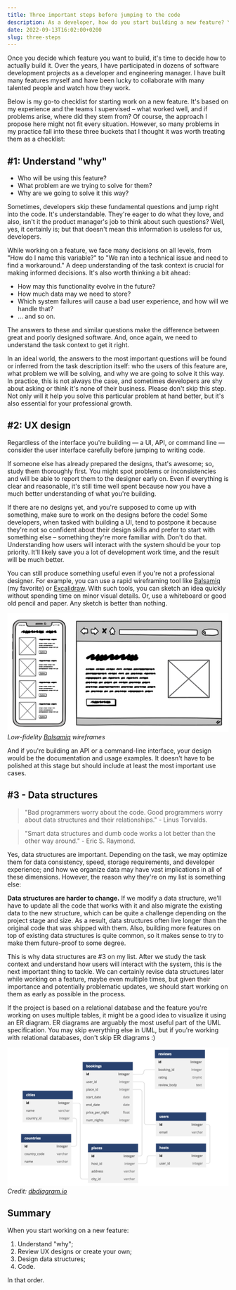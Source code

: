 ```yaml
---
title: Three important steps before jumping to the code
description: As a developer, how do you start building a new feature? You may think, "It depends," and it certainly does. However, there could be frameworks that fit many situations, and I'd like to suggest one
date: 2022-09-13T16:02:00+0200
slug: three-steps
---
```


Once you decide which feature you want to build, it's time to decide how to
actually build it. Over the years, I have participated in dozens of software
development projects as a developer and engineering manager. I have built many
features myself and have been lucky to collaborate with many talented people 
and watch how they work.

Below is my go-to checklist for starting work on a new feature. It's based on my 
experience and the teams I supervised – what worked well, and if problems arise, 
where did they stem from? Of course, the approach I propose here might not fit
every situation. However, so many problems in my practice fall into these three 
buckets that I thought it was worth treating them as a checklist:

## #1: Understand "why"

- Who will be using this feature?
- What problem are we trying to solve for them?
- Why are we going to solve it this way?

Sometimes, developers skip these fundamental questions and jump right into the
code. It's understandable. They're eager to do what they love, and also, isn't
it the product manager's job to think about such questions? Well, yes, it 
certainly is; but that doesn't mean this information is useless for us,
developers.

While working on a feature, we face many decisions on all levels, from "How do 
I name this variable?" to "We ran into a technical issue and need to find a 
workaround." A deep understanding of the task context is crucial for making 
informed decisions. It's also worth thinking a bit ahead:

- How may this functionality evolve in the future?
- How much data may we need to store?
- Which system failures will cause a bad user experience, and how will we 
  handle that?
- ... and so on.

The answers to these and similar questions make the difference between great
and poorly designed software. And, once again, we need to understand the task 
context to get it right.

In an ideal world, the answers to the most important questions will be found or
inferred from the task description itself: who the users of this feature are, 
what problem we will be solving, and why we are going to solve it this way. 
In practice, this is not always the case, and sometimes developers are shy 
about asking or think it's none of their business. Please don't skip this step.
Not only will it help you solve this particular problem at hand better, but 
it's also essential for your professional growth.

## #2: UX design

Regardless of the interface you're building — a UI, API, or command line — 
consider the user interface carefully before jumping to writing code.

If someone else has already prepared the designs, that's awesome; so, study 
them thoroughly first. You might spot problems or inconsistencies and will be
able to report them to the designer early on. Even if everything is clear and
reasonable, it's still time well spent because now you have a much better 
understanding of what you're building.

If there are no designs yet, and you're supposed to come up with something, 
make sure to work on the designs before the code! Some developers, when
tasked with building a UI, tend to postpone it because they're not so 
confident about their design skills and prefer to start with something else –
something they're more familiar with. Don't do that. Understanding how users 
will interact with the system should be your top priority. It'll likely save 
you a lot of development work time, and the result will be much better.

You can still produce something useful even if you're not a professional 
designer. For example, you can use a rapid wireframing tool like 
[Balsamiq](https://balsamiq.com) (my favorite) or 
[Excalidraw](https://excalidraw.com). With such tools, you can sketch an idea 
quickly without spending time on minor visual details. Or, use a whiteboard or 
good old pencil and paper. Any sketch is better than nothing.

[![Low-fidelity Balsamiq wireframes](balsamiq.png)](balsamiq.png)
*Low-fidelity [Balsamiq](https://balsamiq.com) wireframes*

And if you're building an API or a command-line interface, your design would be
the documentation and usage examples. It doesn't have to be polished at this 
stage but should include at least the most important use cases.

## #3 - Data structures

> "Bad programmers worry about the code. Good programmers worry about data 
> structures and their relationships." - Linus Torvalds.

> "Smart data structures and dumb code works a lot better than the other way 
> around." - Eric S. Raymond. 

Yes, data structures are important. Depending on the task, we may optimize them
for data consistency, speed, storage requirements, and developer experience; 
and how we organize data may have vast implications in all of these dimensions.
However, the reason why they're on my list is something else:

**Data structures are harder to change.** If we modify a data structure, we'll 
have to update all the code that works with it and also migrate the existing 
data to the new structure, which can be quite a challenge depending on the 
project stage and size. As a result, data structures often live longer than the
original code that was shipped with them. Also, building more features on top 
of existing data structures is quite common, so it makes sense to try to make
them future-proof to some degree.

This is why data structures are #3 on my list. After we study the task context
and understand how users will interact with the system, this is the next 
important thing to tackle. We can certainly revise data structures later while
working on a feature, maybe even multiple times, but given their importance and
potentially problematic updates, we should start working on them as early as
possible in the process.

If the project is based on a relational database and the feature you're working
on uses multiple tables, it might be a good idea to visualize it using an ER 
diagram. ER diagrams are arguably the most useful part of the UML 
specification. You may skip everything else in UML, but if you're working with
relational databases, don't skip ER diagrams :)

[![ER diagram example](dbdiagram.png)](dbdiagram.png)
*Credit: [dbdiagram.io](https://dbdiagram.io)*

## Summary

When you start working on a new feature:

1. Understand "why";
2. Review UX designs or create your own;
3. Design data structures;
4. Code.

In that order.
